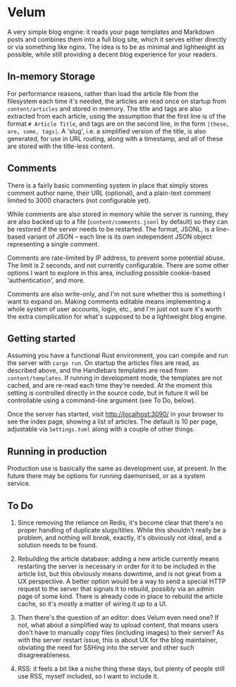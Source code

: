 # Velum

A very simple blog engine: it reads your page templates and Markdown posts and
combines them into a full blog site, which it serves either directly or via
something like nginx. The idea is to be as minimal and lightweight as possible,
while still providing a decent blog experience for your readers.

## In-memory Storage

For performance reasons, rather than load the article file from the filesystem
each time it's needed, the articles are read once on startup from
`content/articles` and stored in memory. The title and tags are also extracted
from each article, using the assumption that the first line is of the format `#
Article Title`, and tags are on the second line, in the form `|these, are,
some, tags|`. A 'slug', i.e. a simplified version of the title, is also
generated, for use in URL routing, along with a timestamp, and all of these are
stored with the title-less content.

## Comments

There is a fairly basic commenting system in place that simply stores comment
author name, their URL (optional), and a plain-text comment limited to 3000
characters (not configurable yet).

While comments are also stored in memory while the server is running, they are
also backed up to a file (`content/comments.jsonl` by default) so they can be
restored if the server needs to be restarted. The format, JSONL, is
a line-based variant of JSON – each line is its own independent JSON object
representing a single comment.

Comments are rate-limited by IP address, to prevent some potential abuse. The
limit is 2 seconds, and not currently configurable. There are some other
options I want to explore in this area, including possible cookie-based
'authentication', and more.

Comments are also write-only, and I'm not sure whether this is something I want
to expand on. Making comments editable means implementing a whole system of
user accounts, login, etc., and I'm just not sure it's worth the extra
complication for what's supposed to be a lightweight blog engine.

## Getting started

Assuming you have a functional Rust environment, you can compile and run the
server with `cargo run`. On startup the articles files are read, as described
above, and the Handlebars templates are read from `content/templates`. If
running in development mode, the templates are not cached, and are re-read each
time they're needed. At the moment this setting is controlled directly in the
source code, but in future it will be controllable using a command-line
argument (see To Do, below).

Once the server has started, visit <http://localhost:3090/> in your browser to
see the index page, showing a list of articles. The default is 10 per page,
adjustable via `Settings.toml` along with a couple of other things.

## Running in production

Production use is basically the same as development use, at present. In the
future there may be options for running daemonised, or as a system service.

## To Do

1. Since removing the reliance on Redis, it's become clear that there's no
   proper handling of duplicate slugs/titles. While this shouldn't really be
   a problem, and nothing will *break*, exactly, it's obviously not ideal, and
   a solution needs to be found.

2. Rebuilding the article database: adding a new article currently means
   restarting the server is necessary in order for it to be included in the
   article list, but  this obviously means downtime, and is not great from a UX
   perspective. A better option would be a way to send a special HTTP request
   to the server that signals it to rebuild, possibly via an admin page of some
   kind. There is already code in place to rebuild the article cache, so it's
   mostly a matter of wiring it up to a UI.

3. Then there's the question of an editor: does Velum even need one? If not,
   what about a simplified way to upload content, that means users don't have
   to manually copy files (including images) to their server? As with the
   server restart issue, this is about UX for the blog maintainer, obviating
   the need for SSHing into the server and other such disagreeableness.

4. RSS: it feels a bit like a niche thing these days, but plenty of people
   still use RSS, myself included, so I want to include it.
